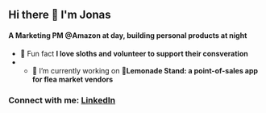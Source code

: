 ## Hi there 👋 I'm Jonas
<!--
<h1 align="center">Hi 👋, I'm Jonas</h1>
-->
<h4>A Marketing PM @Amazon at day, building personal products at night</h4>

- 🦥 Fun fact **I love sloths and volunteer to support their consveration**
- - 🔭 I’m currently working on **🍋Lemonade Stand: a point-of-sales app for flea market vendors**

<h3 align="left">Connect with me: <a href="https://www.linkedin.com/in/jonas-al-taher/" target="_blank">LinkedIn</a>
</h3>
<p align="left">
</p>


<!--
**Jonas-09/Jonas-09** is a ✨ _special_ ✨ repository because its `README.md` (this file) appears on your GitHub profile.

Here are some ideas to get you started:

- 🔭 I’m currently working on ...
- 🌱 I’m currently learning ...
- 👯 I’m looking to collaborate on ...
- 🤔 I’m looking for help with ...
- 💬 Ask me about ...
- 📫 How to reach me: ...
- 😄 Pronouns: ...
- ⚡ Fun fact: ...
-->
